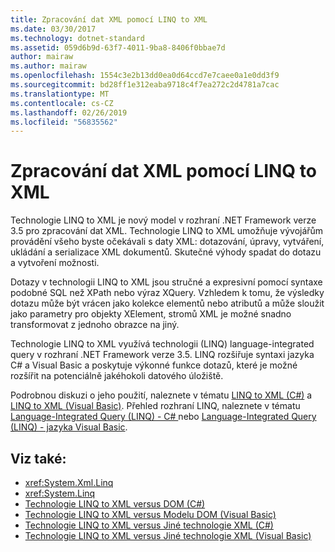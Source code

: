 ```yaml
---
title: Zpracování dat XML pomocí LINQ to XML
ms.date: 03/30/2017
ms.technology: dotnet-standard
ms.assetid: 059d6b9d-63f7-4011-9ba8-8406f0bbae7d
author: mairaw
ms.author: mairaw
ms.openlocfilehash: 1554c3e2b13dd0ea0d64ccd7e7caee0a1e0dd3f9
ms.sourcegitcommit: bd28ff1e312eaba9718c4f7ea272c2d4781a7cac
ms.translationtype: MT
ms.contentlocale: cs-CZ
ms.lasthandoff: 02/26/2019
ms.locfileid: "56835562"
---
```

# <a name="process-xml-data-using-linq-to-xml"></a>Zpracování dat XML pomocí LINQ to XML
Technologie LINQ to XML je nový model v rozhraní .NET Framework verze 3.5 pro zpracování dat XML. Technologie LINQ to XML umožňuje vývojářům provádění všeho byste očekávali s daty XML: dotazování, úpravy, vytváření, ukládání a serializace XML dokumentů. Skutečné výhody spadat do dotazu a vytvoření možnosti.  
  
 Dotazy v technologii LINQ to XML jsou stručné a expresivní pomocí syntaxe podobné SQL než XPath nebo výraz XQuery. Vzhledem k tomu, že výsledky dotazu může být vrácen jako kolekce elementů nebo atributů a může sloužit jako parametry pro objekty XElement, stromů XML je možné snadno transformovat z jednoho obrazce na jiný.  
  
 Technologie LINQ to XML využívá technologii (LINQ) language-integrated query v rozhraní .NET Framework verze 3.5. LINQ rozšiřuje syntaxi jazyka C# a Visual Basic a poskytuje výkonné funkce dotazů, které je možné rozšířit na potenciálně jakéhokoli datového úložiště.  
  
 Podrobnou diskuzi o jeho použití, naleznete v tématu [LINQ to XML (C#)](../../../csharp/programming-guide/concepts/linq/linq-to-xml.md) a [LINQ to XML (Visual Basic)](../../../visual-basic/programming-guide/concepts/linq/linq-to-xml.md). Přehled rozhraní LINQ, naleznete v tématu [Language-Integrated Query (LINQ) - C# ](../../../csharp/programming-guide/concepts/linq/index.md) nebo [Language-Integrated Query (LINQ) - jazyka Visual Basic](../../../visual-basic/programming-guide/concepts/linq/index.md).  
  
## <a name="see-also"></a>Viz také:

- <xref:System.Xml.Linq>
- <xref:System.Linq>
- [Technologie LINQ to XML versus DOM (C#)](../../../csharp/programming-guide/concepts/linq/linq-to-xml-vs-dom.md)
- [Technologie LINQ to XML versus Modelu DOM (Visual Basic)](../../../visual-basic/programming-guide/concepts/linq/linq-to-xml-vs-dom.md)
- [Technologie LINQ to XML versus Jiné technologie XML (C#)](../../../csharp/programming-guide/concepts/linq/linq-to-xml-vs-other-xml-technologies.md)
- [Technologie LINQ to XML versus Jiné technologie XML (Visual Basic)](../../../visual-basic/programming-guide/concepts/linq/linq-to-xml-vs-other-xml-technologies.md)
